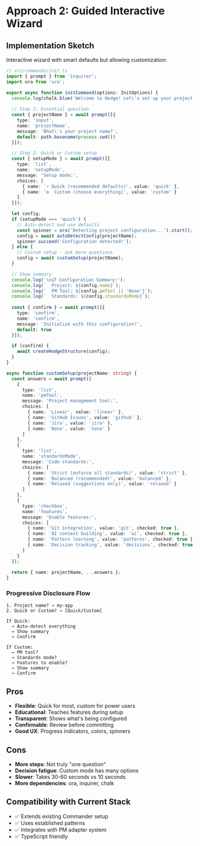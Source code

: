 # Approach 2: Guided Interactive Wizard

## Implementation Sketch

Interactive wizard with smart defaults but allowing customization:

```typescript
// src/commands/init.ts
import { prompt } from 'inquirer';
import ora from 'ora';

export async function initCommand(options: InitOptions) {
  console.log(chalk.blue('Welcome to Hodge! Let\'s set up your project.\n'));
  
  // Step 1: Essential question
  const { projectName } = await prompt([{
    type: 'input',
    name: 'projectName',
    message: 'What\'s your project name?',
    default: path.basename(process.cwd())
  }]);

  // Step 2: Quick or Custom setup
  const { setupMode } = await prompt([{
    type: 'list',
    name: 'setupMode',
    message: 'Setup mode:',
    choices: [
      { name: '⚡ Quick (recommended defaults)', value: 'quick' },
      { name: '⚙️  Custom (choose everything)', value: 'custom' }
    ]
  }]);

  let config;
  if (setupMode === 'quick') {
    // Auto-detect and use defaults
    const spinner = ora('Detecting project configuration...').start();
    config = await autoDetectConfig(projectName);
    spinner.succeed('Configuration detected!');
  } else {
    // Custom setup - ask more questions
    config = await customSetup(projectName);
  }

  // Show summary
  console.log('\n📋 Configuration Summary:');
  console.log(`  Project: ${config.name}`);
  console.log(`  PM Tool: ${config.pmTool || 'None'}`);
  console.log(`  Standards: ${config.standardsMode}`);
  
  const { confirm } = await prompt([{
    type: 'confirm',
    name: 'confirm',
    message: 'Initialize with this configuration?',
    default: true
  }]);

  if (confirm) {
    await createHodgeStructure(config);
  }
}

async function customSetup(projectName: string) {
  const answers = await prompt([
    {
      type: 'list',
      name: 'pmTool',
      message: 'Project management tool:',
      choices: [
        { name: 'Linear', value: 'linear' },
        { name: 'GitHub Issues', value: 'github' },
        { name: 'Jira', value: 'jira' },
        { name: 'None', value: 'none' }
      ]
    },
    {
      type: 'list',
      name: 'standardsMode',
      message: 'Code standards:',
      choices: [
        { name: 'Strict (enforce all standards)', value: 'strict' },
        { name: 'Balanced (recommended)', value: 'balanced' },
        { name: 'Relaxed (suggestions only)', value: 'relaxed' }
      ]
    },
    {
      type: 'checkbox',
      name: 'features',
      message: 'Enable features:',
      choices: [
        { name: 'Git integration', value: 'git', checked: true },
        { name: 'AI context building', value: 'ai', checked: true },
        { name: 'Pattern learning', value: 'patterns', checked: true },
        { name: 'Decision tracking', value: 'decisions', checked: true }
      ]
    }
  ]);
  
  return { name: projectName, ...answers };
}
```

### Progressive Disclosure Flow
```
1. Project name? → my-app
2. Quick or Custom? → [Quick/Custom]
   
If Quick:
  → Auto-detect everything
  → Show summary
  → Confirm

If Custom:
  → PM tool?
  → Standards mode?
  → Features to enable?
  → Show summary
  → Confirm
```

## Pros
- **Flexible**: Quick for most, custom for power users
- **Educational**: Teaches features during setup
- **Transparent**: Shows what's being configured
- **Confirmable**: Review before committing
- **Good UX**: Progress indicators, colors, spinners

## Cons
- **More steps**: Not truly "one question"
- **Decision fatigue**: Custom mode has many options
- **Slower**: Takes 30-60 seconds vs 10 seconds
- **More dependencies**: ora, inquirer, chalk

## Compatibility with Current Stack
- ✅ Extends existing Commander setup
- ✅ Uses established patterns
- ✅ Integrates with PM adapter system
- ✅ TypeScript friendly